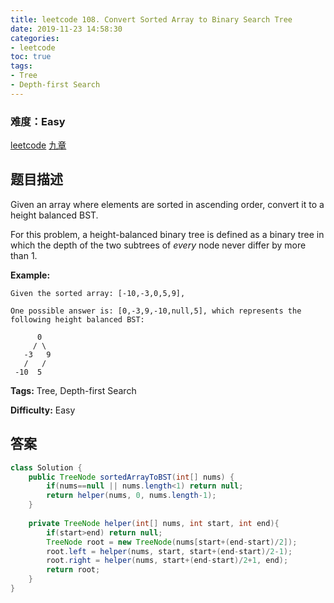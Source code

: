 ```yaml
---
title: leetcode 108. Convert Sorted Array to Binary Search Tree
date: 2019-11-23 14:58:30
categories:
- leetcode
toc: true
tags:
- Tree
- Depth-first Search
---
```

### 难度：Easy

<a href="https://leetcode.com/problems/convert-sorted-array-to-binary-search-tree/">leetcode</a>
<a href="https://www.jiuzhang.com/solution/convert-sorted-array-to-binary-search-tree/">九章</a>
## 题目描述
Given an array where elements are sorted in ascending order, convert it to a
height balanced BST.

For this problem, a height-balanced binary tree is defined as a binary tree in
which the depth of the two subtrees of _every_ node never differ by more than
1.

**Example:**
        
    Given the sorted array: [-10,-3,0,5,9],
    
    One possible answer is: [0,-3,9,-10,null,5], which represents the following height balanced BST:
    
          0
         / \
       -3   9
       /   /
     -10  5
    


**Tags:** Tree, Depth-first Search

**Difficulty:** Easy
## 答案
<!--more-->
```java
class Solution {
    public TreeNode sortedArrayToBST(int[] nums) {
        if(nums==null || nums.length<1) return null;
        return helper(nums, 0, nums.length-1);
    }
    
    private TreeNode helper(int[] nums, int start, int end){
        if(start>end) return null;
        TreeNode root = new TreeNode(nums[start+(end-start)/2]);
        root.left = helper(nums, start, start+(end-start)/2-1);
        root.right = helper(nums, start+(end-start)/2+1, end);
        return root;
    }
}
```
